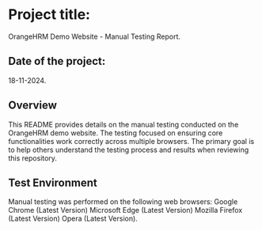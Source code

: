 # Project title: 
OrangeHRM Demo Website - Manual Testing Report.

## Date of the project:
18-11-2024.
## Overview
This README provides details on the manual testing conducted on the OrangeHRM demo website. 
The testing focused on ensuring core functionalities work correctly across multiple browsers. 
The primary goal is to help others understand the testing process and results when reviewing this repository.

## Test Environment
Manual testing was performed on the following web browsers:
Google Chrome (Latest Version)
Microsoft Edge (Latest Version)
Mozilla Firefox (Latest Version)
Opera (Latest Version).

